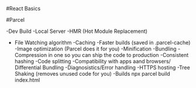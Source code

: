 #React Basics

#Parcel

-Dev Build
-Local Server
-HMR (Hot Module Replacement)

- File Watching algorithm
  -Caching
  -Faster builds (saved in .parcel-cache)
  -Image optimization (Parcel does it for you)
  -Minification
  -Bundling
  -Compression in one so you can ship the code to production
  -Consistent hashing
  -Code splitting
  -Compatibility with apps aand browsers/ Differential Bundling
  -Diagnosistics/Error handling
  -HTTPS hosting
  -Tree Shaking (removes unused code for you)
  -Builds npx parcel build index.html

